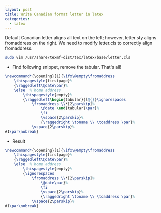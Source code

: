 ```yaml
---
layout: post
title: Write Canadian format letter in latex
categories:
  - latex
---
```


Default Canadian letter aligns all text on the left; however, letter.sty aligns fromaddress on the right. We need to modify letter.cls to correctly align fromaddress.

```sh
sudo vim /usr/share/texmf-dist/tex/latex/base/letter.cls
```

- Find following snippet, remove the tabular. That's all!

```latex
\newcommand*{\opening}[1]{\ifx\@empty\fromaddress
    \thispagestyle{firstpage}%
    {\raggedleft\@date\par}%
    \else  % home address
        \thispagestyle{empty}%
        {\raggedleft\begin{tabular}{l@{}}\ignorespaces
            \fromaddress \\*[2\parskip]%
                \@date \end{tabular}\par}%
                \fi
                \vspace{2\parskip}%
                {\raggedright \toname \\ \toaddress \par}%
            \vspace{2\parskip}%
#1\par\nobreak}
```

- Result

```latex
\newcommand*{\opening}[1]{\ifx\@empty\fromaddress
    \thispagestyle{firstpage}%
    {\raggedleft\@date\par}%
    \else  % home address
        \thispagestyle{empty}%
        {\ignorespaces
            \fromaddress \\*[2\parskip]%
                \@date\par}%
                \fi
                \vspace{2\parskip}%
                {\raggedright \toname \\ \toaddress \par}%
            \vspace{2\parskip}%
#1\par\nobreak}
```
